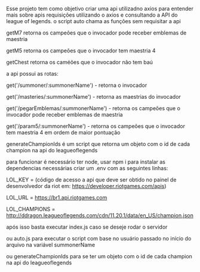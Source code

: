 Esse projeto tem como objetivo criar uma api utilizadno axios para entender mais sobre apis requisições utilizando o axios e consultando a API do league of legends.
o script auto chama as funções sem requisitar a api

getM7 retorna os campeões que o invocador pode receber emblemas de maestria

getM5 retorna os campeões que o invocador tem maestria 4

getChest retorna os caméões que o invocador não tem baú

a api possui as rotas:

get('/summoner/:summonerName') - retorna o invocador

get('/masteries/:summonerName') - retorna as maestrias do invocador

get('/pegarEmblemas/:summonerName') - retorna os campeões que o invocador pode receber emblemas de maestria

get('/param5/:summonerName') - retorna os campeões que o invocador tem maestria 4 em ordem de maior pontuação

generateChampionIds é um script que retorna um objeto com o id de cada champion na api do leagueoflegends

para funcionar é necessário ter node, usar npm i para instalar as dependencias necessárias criar um .env com as seguintes linhas:

LOL_KEY = (código de acesso a api que deve ser obtido no painel de desenvolvedor da riot em: https://developer.riotgames.com/apis)

LOL_URL = https://br1.api.riotgames.com

LOL_CHAMPIONS = http://ddragon.leagueoflegends.com/cdn/11.20.1/data/en_US/champion.json

após isso basta executar index.js caso se deseje rodar o servidor

ou auto.js para executar o script com base no usuário passado no início do arquivo na variável summonerName

ou generateChampionIds para se ter um objeto com o id de cada champion na api do leagueoflegends
